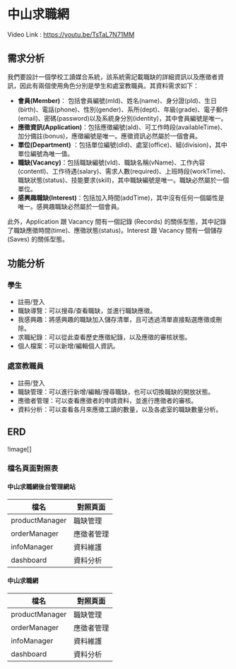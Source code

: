# 中山求職網

Video Link : https://youtu.be/TsTaL7N71MM

## 需求分析
我們要設計一個學校工讀媒合系統，該系統需記載職缺的詳細資訊以及應徵者資訊，因此有兩個使用角色分別是學生和處室教職員。其資料需求如下：
- **會員(Member)**： 包括會員編號(mId)、姓名(name)、身分證(pId)、生日(birth)、電話(phone)、性別(gender)、系所(dept)、年級(grade)、電子郵件(email)、密碼(password)以及系統身分別(identity)，其中會員編號是唯一。
- **應徵資訊(Application)**：包括應徵編號(aId)、可工作時段(availableTime)、加分備註(bonus)，應徵編號是唯一。應徵資訊必然屬於一個會員。
- **單位(Department)** ：包括單位編號(dId)、處室(office)、組(division)，其中單位編號為唯一值。
- **職缺(Vacancy)**：包括職缺編號(vId)、職缺名稱(vName)、工作內容(contentl)、工作待遇(salary)、需求人數(required)、上班時段(workTime)、職缺狀態(status)、技能要求(skill)，其中職缺編號是唯一。職缺必然屬於一個單位。
- **感興趣職缺(Interest)**：包括加入時間(addTime)，其中沒有任何一個屬性是唯一。感興趣職缺必然屬於一個會員。

此外，Application 跟 Vacancy 間有一個記錄 (Records) 的關係型態，其中記錄了職缺應徵時間(time)、應徵狀態(status)。Interest 跟 Vacancy 間有一個儲存 (Saves) 的關係型態。



## 功能分析
### 學生
- 註冊/登入
- 職缺導覽：可以搜尋/查看職缺，並進行職缺應徵。
- 我感興趣：將感興趣的職缺加入儲存清單，且可透過清單直接點選應徵或刪除。
- 求職紀錄：可以從此查看歷史應徵紀錄，以及應徵的審核狀態。
- 個人檔案：可以新增/編輯個人資訊。

### 處室教職員
- 註冊/登入
- 職缺管理：可以進行新增/編輯/搜尋職缺，也可以切換職缺的開放狀態。
- 應徵者管理：可以查看應徵者的申請資料，並進行應徵者的審核。
- 資料分析：可以查看各月來應徵工讀的數量，以及各處室的職缺數量分析。

## ERD
!image[]



### 檔名頁面對照表
#### 中山求職網後台管理網站
檔名 | 對照頁面 |
--- | --- |
productManager | 職缺管理 |
orderManager | 應徵者管理 |
infoManager | 資料維護 |
dashboard | 資料分析 |

#### 中山求職網
檔名 | 對照頁面 |
--- | --- |
productManager | 職缺管理 |
orderManager | 應徵者管理 |
infoManager | 資料維護 |
dashboard | 資料分析 |

